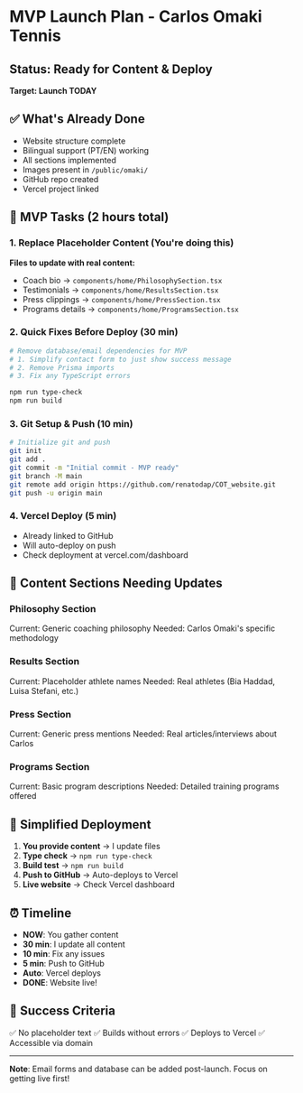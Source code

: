 # MVP Launch Plan - Carlos Omaki Tennis

## Status: Ready for Content & Deploy
**Target: Launch TODAY**

## ✅ What's Already Done
- Website structure complete
- Bilingual support (PT/EN) working
- All sections implemented
- Images present in `/public/omaki/`
- GitHub repo created
- Vercel project linked

## 🎯 MVP Tasks (2 hours total)

### 1. Replace Placeholder Content (You're doing this)
**Files to update with real content:**
- Coach bio → `components/home/PhilosophySection.tsx`
- Testimonials → `components/home/ResultsSection.tsx`
- Press clippings → `components/home/PressSection.tsx`
- Programs details → `components/home/ProgramsSection.tsx`

### 2. Quick Fixes Before Deploy (30 min)

```bash
# Remove database/email dependencies for MVP
# 1. Simplify contact form to just show success message
# 2. Remove Prisma imports
# 3. Fix any TypeScript errors

npm run type-check
npm run build
```

### 3. Git Setup & Push (10 min)

```bash
# Initialize git and push
git init
git add .
git commit -m "Initial commit - MVP ready"
git branch -M main
git remote add origin https://github.com/renatodap/COT_website.git
git push -u origin main
```

### 4. Vercel Deploy (5 min)
- Already linked to GitHub
- Will auto-deploy on push
- Check deployment at vercel.com/dashboard

## 📝 Content Sections Needing Updates

### Philosophy Section
Current: Generic coaching philosophy
Needed: Carlos Omaki's specific methodology

### Results Section  
Current: Placeholder athlete names
Needed: Real athletes (Bia Haddad, Luisa Stefani, etc.)

### Press Section
Current: Generic press mentions
Needed: Real articles/interviews about Carlos

### Programs Section
Current: Basic program descriptions
Needed: Detailed training programs offered

## 🚀 Simplified Deployment

1. **You provide content** → I update files
2. **Type check** → `npm run type-check`
3. **Build test** → `npm run build`
4. **Push to GitHub** → Auto-deploys to Vercel
5. **Live website** → Check Vercel dashboard

## ⏰ Timeline
- **NOW**: You gather content
- **30 min**: I update all content
- **10 min**: Fix any issues
- **5 min**: Push to GitHub
- **Auto**: Vercel deploys
- **DONE**: Website live!

## 🎯 Success Criteria
✅ No placeholder text
✅ Builds without errors
✅ Deploys to Vercel
✅ Accessible via domain

---
**Note**: Email forms and database can be added post-launch. Focus on getting live first!